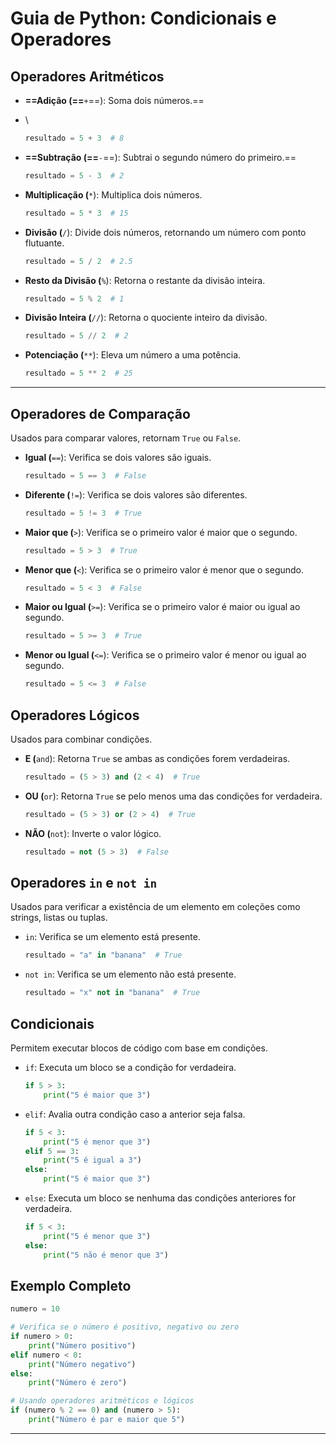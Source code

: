 # Guia de Python: Condicionais e Operadores

## Operadores Aritméticos

* **==Adição (==**`+`==): Soma dois números.==
* \

  ```python
  resultado = 5 + 3  # 8
  ```
* **==Subtração (==**`-`==): Subtrai o segundo número do primeiro.==

  ```python
  resultado = 5 - 3  # 2
  ```
* **Multiplicação (**`*`): Multiplica dois números.

  ```python
  resultado = 5 * 3  # 15
  ```
* **Divisão (**`/`): Divide dois números, retornando um número com ponto flutuante.

  ```python
  resultado = 5 / 2  # 2.5
  ```
* **Resto da Divisão (**`%`): Retorna o restante da divisão inteira.

  ```python
  resultado = 5 % 2  # 1
  ```
* **Divisão Inteira (**`//`): Retorna o quociente inteiro da divisão.

  ```python
  resultado = 5 // 2  # 2
  ```
* **Potenciação (**`**`): Eleva um número a uma potência.

  ```python
  resultado = 5 ** 2  # 25
  ```

---

## Operadores de Comparação

Usados para comparar valores, retornam `True` ou `False`.

* **Igual (**`==`): Verifica se dois valores são iguais.

  ```python
  resultado = 5 == 3  # False
  ```
* **Diferente (**`!=`): Verifica se dois valores são diferentes.

  ```python
  resultado = 5 != 3  # True
  ```
* **Maior que (**`>`): Verifica se o primeiro valor é maior que o segundo.

  ```python
  resultado = 5 > 3  # True
  ```
* **Menor que (**`<`): Verifica se o primeiro valor é menor que o segundo.

  ```python
  resultado = 5 < 3  # False
  ```
* **Maior ou Igual (**`>=`): Verifica se o primeiro valor é maior ou igual ao segundo.

  ```python
  resultado = 5 >= 3  # True
  ```
* **Menor ou Igual (**`<=`): Verifica se o primeiro valor é menor ou igual ao segundo.

  ```python
  resultado = 5 <= 3  # False
  ```

## Operadores Lógicos

Usados para combinar condições.

* **E (**`and`): Retorna `True` se ambas as condições forem verdadeiras.

  ```python
  resultado = (5 > 3) and (2 < 4)  # True
  ```
* **OU (**`or`): Retorna `True` se pelo menos uma das condições for verdadeira.

  ```python
  resultado = (5 > 3) or (2 > 4)  # True
  ```
* **NÃO (**`not`): Inverte o valor lógico.

  ```python
  resultado = not (5 > 3)  # False
  ```

## Operadores `in` e `not in`

Usados para verificar a existência de um elemento em coleções como strings, listas ou tuplas.

* `in`: Verifica se um elemento está presente.

  ```python
  resultado = "a" in "banana"  # True
  ```
* `not in`: Verifica se um elemento não está presente.

  ```python
  resultado = "x" not in "banana"  # True
  ```

## Condicionais

Permitem executar blocos de código com base em condições.

* `if`: Executa um bloco se a condição for verdadeira.

  ```python
  if 5 > 3:
      print("5 é maior que 3")
  ```
* `elif`: Avalia outra condição caso a anterior seja falsa.

  ```python
  if 5 < 3:
      print("5 é menor que 3")
  elif 5 == 3:
      print("5 é igual a 3")
  else:
      print("5 é maior que 3")
  ```
* `else`: Executa um bloco se nenhuma das condições anteriores for verdadeira.

  ```python
  if 5 < 3:
      print("5 é menor que 3")
  else:
      print("5 não é menor que 3")
  ```

## Exemplo Completo

```python
numero = 10

# Verifica se o número é positivo, negativo ou zero
if numero > 0:
    print("Número positivo")
elif numero < 0:
    print("Número negativo")
else:
    print("Número é zero")

# Usando operadores aritméticos e lógicos
if (numero % 2 == 0) and (numero > 5):
    print("Número é par e maior que 5")
```


---
